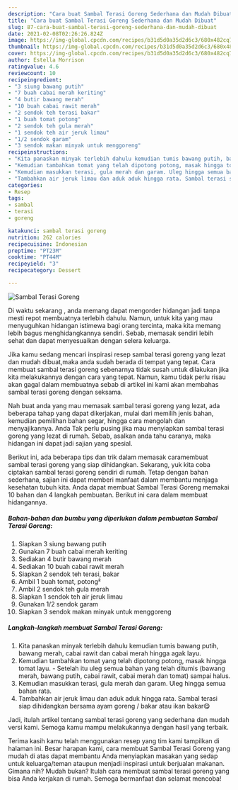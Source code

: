 ```yaml
---
description: "Cara buat Sambal Terasi Goreng Sederhana dan Mudah Dibuat"
title: "Cara buat Sambal Terasi Goreng Sederhana dan Mudah Dibuat"
slug: 87-cara-buat-sambal-terasi-goreng-sederhana-dan-mudah-dibuat
date: 2021-02-08T02:26:26.824Z
image: https://img-global.cpcdn.com/recipes/b31d5d0a35d2d6c3/680x482cq70/sambal-terasi-goreng-foto-resep-utama.jpg
thumbnail: https://img-global.cpcdn.com/recipes/b31d5d0a35d2d6c3/680x482cq70/sambal-terasi-goreng-foto-resep-utama.jpg
cover: https://img-global.cpcdn.com/recipes/b31d5d0a35d2d6c3/680x482cq70/sambal-terasi-goreng-foto-resep-utama.jpg
author: Estella Morrison
ratingvalue: 4.6
reviewcount: 10
recipeingredient:
- "3 siung bawang putih"
- "7 buah cabai merah keriting"
- "4 butir bawang merah"
- "10 buah cabai rawit merah"
- "2 sendok teh terasi bakar"
- "1 buah tomat potong"
- "2 sendok teh gula merah"
- "1 sendok teh air jeruk limau"
- "1/2 sendok garam"
- "3 sendok makan minyak untuk menggoreng"
recipeinstructions:
- "Kita panaskan minyak terlebih dahulu kemudian tumis bawang putih, bawang merah, cabai rawit dan cabai merah hingga agak layu."
- "Kemudian tambahkan tomat yang telah dipotong potong, masak hingga tomat layu. Setelah itu uleg semua bahan yang telah ditumis (bawang merah, bawang putih, cabai rawit, cabai merah dan tomat) sampai halus."
- "Kemudian masukkan terasi, gula merah dan garam. Uleg hingga semua bahan rata."
- "Tambahkan air jeruk limau dan aduk aduk hingga rata. Sambal terasi siap dihidangkan bersama ayam goreng / bakar atau ikan bakar😋"
categories:
- Resep
tags:
- sambal
- terasi
- goreng

katakunci: sambal terasi goreng 
nutrition: 262 calories
recipecuisine: Indonesian
preptime: "PT23M"
cooktime: "PT44M"
recipeyield: "3"
recipecategory: Dessert

---
```



![Sambal Terasi Goreng](https://img-global.cpcdn.com/recipes/b31d5d0a35d2d6c3/680x482cq70/sambal-terasi-goreng-foto-resep-utama.jpg)

Di waktu  sekarang , anda memang dapat mengorder hidangan jadi tanpa mesti repot membuatnya terlebih dahulu. Namun, untuk kita yang mau menyuguhkan hidangan istimewa bagi orang tercinta, maka kita memang lebih bagus menghidangkannya sendiri. Sebab, memasak sendiri lebih sehat dan dapat menyesuaikan dengan selera keluarga.

Jika kamu sedang mencari inspirasi resep sambal terasi goreng yang lezat dan mudah dibuat,maka anda sudah berada di tempat yang tepat. Cara membuat sambal terasi goreng  sebenarnya tidak susah untuk dilakukan jika kita melakukannya dengan cara yang tepat. Namun, kamu tidak perlu risau akan gagal dalam membuatnya 
sebab di artikel ini kami akan membahas sambal terasi goreng dengan seksama.  



Nah buat anda yang mau memasak sambal terasi goreng yang lezat, ada beberapa tahap yang dapat dikerjakan, mulai dari memilih jenis bahan, kemudian pemilihan bahan segar, hingga cara mengolah dan menyajikannya. Anda Tak perlu pusing jika mau menyiapkan sambal terasi goreng yang lezat di rumah. Sebab, asalkan anda  tahu caranya, maka hidangan ini dapat jadi sajian yang spesial.

Berikut ini, ada beberapa tips dan trik dalam memasak caramembuat sambal terasi goreng yang siap dihidangkan. Sekarang, yuk kita coba ciptakan sambal terasi goreng sendiri di rumah. Tetap dengan bahan sederhana, sajian ini dapat memberi manfaat dalam membantu menjaga kesehatan tubuh kita. Anda dapat membuat Sambal Terasi Goreng memakai 10 bahan dan 4 langkah pembuatan. Berikut ini cara dalam membuat hidangannya.

<!--inarticleads1-->

##### Bahan-bahan dan bumbu yang diperlukan dalam pembuatan Sambal Terasi Goreng:

1. Siapkan 3 siung bawang putih
1. Gunakan 7 buah cabai merah keriting
1. Sediakan 4 butir bawang merah
1. Sediakan 10 buah cabai rawit merah
1. Siapkan 2 sendok teh terasi, bakar
1. Ambil 1 buah tomat, potong²
1. Ambil 2 sendok teh gula merah
1. Siapkan 1 sendok teh air jeruk limau
1. Gunakan 1/2 sendok garam
1. Siapkan 3 sendok makan minyak untuk menggoreng




<!--inarticleads2-->

##### Langkah-langkah membuat Sambal Terasi Goreng:

1. Kita panaskan minyak terlebih dahulu kemudian tumis bawang putih, bawang merah, cabai rawit dan cabai merah hingga agak layu.
1. Kemudian tambahkan tomat yang telah dipotong potong, masak hingga tomat layu. - Setelah itu uleg semua bahan yang telah ditumis (bawang merah, bawang putih, cabai rawit, cabai merah dan tomat) sampai halus.
1. Kemudian masukkan terasi, gula merah dan garam. Uleg hingga semua bahan rata.
1. Tambahkan air jeruk limau dan aduk aduk hingga rata. Sambal terasi siap dihidangkan bersama ayam goreng / bakar atau ikan bakar😋




Jadi, itulah artikel tentang  sambal terasi goreng  yang sederhana dan mudah versi kami. Semoga kamu mampu melakukannya dengan hasil yang terbaik. 

Terima kasih kamu telah menggunakan resep yang tim kami tampilkan di halaman ini. Besar harapan kami, cara membuat  Sambal Terasi Goreng yang mudah di atas dapat membantu Anda menyiapkan masakan yang sedap untuk keluarga/teman ataupun menjadi inspirasi untuk berjualan makanan. Gimana nih? Mudah bukan? Itulah cara membuat sambal terasi goreng yang bisa Anda kerjakan di rumah. Semoga bermanfaat dan selamat mencoba!

